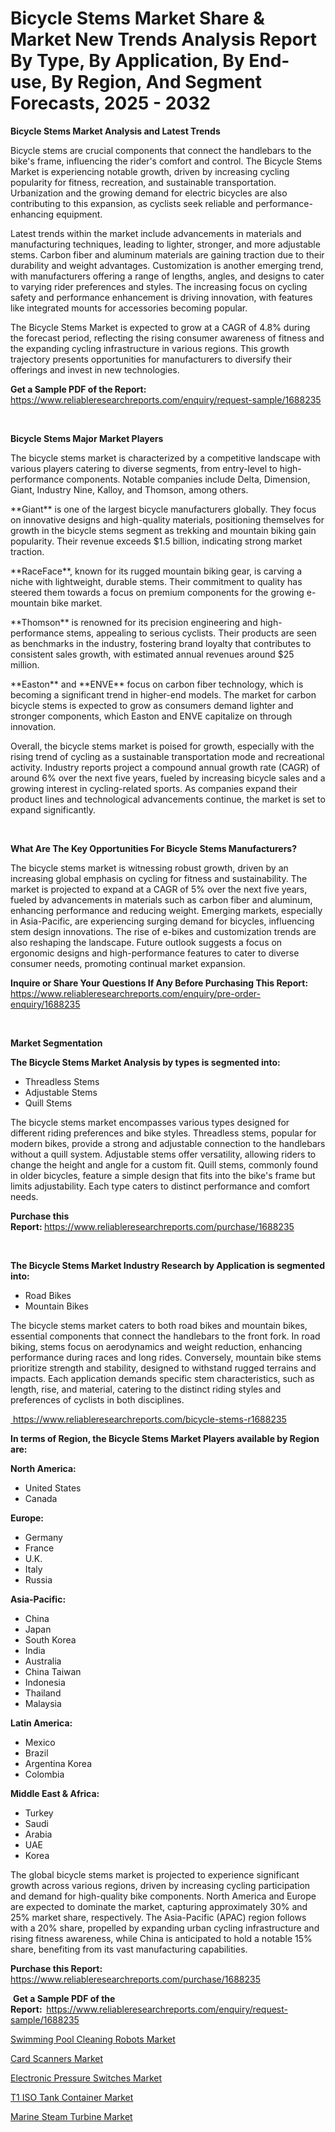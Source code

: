<p><h1>Bicycle Stems Market Share & Market New Trends Analysis Report By Type, By Application, By End-use, By Region, And Segment Forecasts, 2025 - 2032</h1></p><p><strong>Bicycle Stems Market Analysis and Latest Trends</strong></p>
<p><p>Bicycle stems are crucial components that connect the handlebars to the bike's frame, influencing the rider's comfort and control. The Bicycle Stems Market is experiencing notable growth, driven by increasing cycling popularity for fitness, recreation, and sustainable transportation. Urbanization and the growing demand for electric bicycles are also contributing to this expansion, as cyclists seek reliable and performance-enhancing equipment. </p><p>Latest trends within the market include advancements in materials and manufacturing techniques, leading to lighter, stronger, and more adjustable stems. Carbon fiber and aluminum materials are gaining traction due to their durability and weight advantages. Customization is another emerging trend, with manufacturers offering a range of lengths, angles, and designs to cater to varying rider preferences and styles. The increasing focus on cycling safety and performance enhancement is driving innovation, with features like integrated mounts for accessories becoming popular.</p><p>The Bicycle Stems Market is expected to grow at a CAGR of 4.8% during the forecast period, reflecting the rising consumer awareness of fitness and the expanding cycling infrastructure in various regions. This growth trajectory presents opportunities for manufacturers to diversify their offerings and invest in new technologies.</p></p>
<p><strong>Get a Sample PDF of the Report:&nbsp;</strong> <a href="https://www.reliableresearchreports.com/enquiry/request-sample/1688235?utm_campaign=34&utm_medium=2&utm_source=Github&utm_content=ia&utm_term=23022025&utm_id=bicycle-stems">https://www.reliableresearchreports.com/enquiry/request-sample/1688235</a></p>
<p>&nbsp;</p>
<p><strong>Bicycle Stems Major Market Players</strong></p>
<p><p>The bicycle stems market is characterized by a competitive landscape with various players catering to diverse segments, from entry-level to high-performance components. Notable companies include Delta, Dimension, Giant, Industry Nine, Kalloy, and Thomson, among others.</p><p>**Giant** is one of the largest bicycle manufacturers globally. They focus on innovative designs and high-quality materials, positioning themselves for growth in the bicycle stems segment as trekking and mountain biking gain popularity. Their revenue exceeds $1.5 billion, indicating strong market traction.</p><p>**RaceFace**, known for its rugged mountain biking gear, is carving a niche with lightweight, durable stems. Their commitment to quality has steered them towards a focus on premium components for the growing e-mountain bike market.</p><p>**Thomson** is renowned for its precision engineering and high-performance stems, appealing to serious cyclists. Their products are seen as benchmarks in the industry, fostering brand loyalty that contributes to consistent sales growth, with estimated annual revenues around $25 million.</p><p>**Easton** and **ENVE** focus on carbon fiber technology, which is becoming a significant trend in higher-end models. The market for carbon bicycle stems is expected to grow as consumers demand lighter and stronger components, which Easton and ENVE capitalize on through innovation.</p><p>Overall, the bicycle stems market is poised for growth, especially with the rising trend of cycling as a sustainable transportation mode and recreational activity. Industry reports project a compound annual growth rate (CAGR) of around 6% over the next five years, fueled by increasing bicycle sales and a growing interest in cycling-related sports. As companies expand their product lines and technological advancements continue, the market is set to expand significantly.</p></p>
<p>&nbsp;</p>
<p><strong>What Are The Key Opportunities For Bicycle Stems Manufacturers?</strong></p>
<p><p>The bicycle stems market is witnessing robust growth, driven by an increasing global emphasis on cycling for fitness and sustainability. The market is projected to expand at a CAGR of 5% over the next five years, fueled by advancements in materials such as carbon fiber and aluminum, enhancing performance and reducing weight. Emerging markets, especially in Asia-Pacific, are experiencing surging demand for bicycles, influencing stem design innovations. The rise of e-bikes and customization trends are also reshaping the landscape. Future outlook suggests a focus on ergonomic designs and high-performance features to cater to diverse consumer needs, promoting continual market expansion.</p></p>
<p><strong>Inquire or Share Your Questions If Any Before Purchasing This Report:</strong> <a href="https://www.reliableresearchreports.com/enquiry/pre-order-enquiry/1688235?utm_campaign=34&utm_medium=2&utm_source=Github&utm_content=ia&utm_term=23022025&utm_id=bicycle-stems">https://www.reliableresearchreports.com/enquiry/pre-order-enquiry/1688235</a></p>
<p>&nbsp;</p>
<p><strong>Market Segmentation</strong></p>
<p><strong>The Bicycle Stems Market Analysis by types is segmented into:</strong></p>
<p><ul><li>Threadless Stems</li><li>Adjustable Stems</li><li>Quill Stems</li></ul></p>
<p><p>The bicycle stems market encompasses various types designed for different riding preferences and bike styles. Threadless stems, popular for modern bikes, provide a strong and adjustable connection to the handlebars without a quill system. Adjustable stems offer versatility, allowing riders to change the height and angle for a custom fit. Quill stems, commonly found in older bicycles, feature a simple design that fits into the bike's frame but limits adjustability. Each type caters to distinct performance and comfort needs.</p></p>
<p><strong>Purchase this Report:&nbsp;</strong><a href="https://www.reliableresearchreports.com/purchase/1688235?utm_campaign=34&utm_medium=2&utm_source=Github&utm_content=ia&utm_term=23022025&utm_id=bicycle-stems">https://www.reliableresearchreports.com/purchase/1688235</a></p>
<p>&nbsp;</p>
<p><strong>The Bicycle Stems Market Industry Research by Application is segmented into:</strong></p>
<p><ul><li>Road Bikes</li><li>Mountain Bikes</li></ul></p>
<p><p>The bicycle stems market caters to both road bikes and mountain bikes, essential components that connect the handlebars to the front fork. In road biking, stems focus on aerodynamics and weight reduction, enhancing performance during races and long rides. Conversely, mountain bike stems prioritize strength and stability, designed to withstand rugged terrains and impacts. Each application demands specific stem characteristics, such as length, rise, and material, catering to the distinct riding styles and preferences of cyclists in both disciplines.</p></p>
<p><a href="https://www.reliableresearchreports.com/bicycle-stems-r1688235?utm_campaign=34&utm_medium=2&utm_source=Github&utm_content=ia&utm_term=23022025&utm_id=bicycle-stems">&nbsp;https://www.reliableresearchreports.com/bicycle-stems-r1688235</a></p>
<p><strong>In terms of Region, the Bicycle Stems Market Players available by Region are:</strong></p>
<p>
    <p> <strong> North America: </strong>
        <ul>
            <li>United States</li>
            <li>Canada</li>
        </ul>
        </p> 
    <p> <strong> Europe: </strong>
        <ul>
            <li>Germany</li>
            <li>France</li>
            <li>U.K.</li>
            <li>Italy</li>
            <li>Russia</li>
        </ul>
        </p> 
    <p> <strong> Asia-Pacific: </strong>
        <ul>
            <li>China</li>
            <li>Japan</li>
            <li>South Korea</li>
            <li>India</li>
            <li>Australia</li>
            <li>China Taiwan</li>
            <li>Indonesia</li>
            <li>Thailand</li>
            <li>Malaysia</li>
        </ul>
        </p> 
    <p> <strong> Latin America: </strong>
        <ul>
            <li>Mexico</li>
            <li>Brazil</li>
            <li>Argentina Korea</li>
            <li>Colombia</li>
        </ul>
        </p> 
    <p> <strong> Middle East & Africa: </strong>
        <ul>
            <li>Turkey</li>
            <li>Saudi</li>
            <li>Arabia</li>
            <li>UAE</li>
            <li>Korea</li>
        </ul>
    </p>
    </p>
<p><p>The global bicycle stems market is projected to experience significant growth across various regions, driven by increasing cycling participation and demand for high-quality bike components. North America and Europe are expected to dominate the market, capturing approximately 30% and 25% market share, respectively. The Asia-Pacific (APAC) region follows with a 20% share, propelled by expanding urban cycling infrastructure and rising fitness awareness, while China is anticipated to hold a notable 15% share, benefiting from its vast manufacturing capabilities.</p></p>
<p><strong>Purchase this Report: </strong><a href="https://www.reliableresearchreports.com/purchase/1688235?utm_campaign=34&utm_medium=2&utm_source=Github&utm_content=ia&utm_term=23022025&utm_id=bicycle-stems">https://www.reliableresearchreports.com/purchase/1688235</a></p>
<p>&nbsp;<strong>Get a Sample PDF of the Report:&nbsp;&nbsp;</strong><a href="https://www.reliableresearchreports.com/enquiry/request-sample/1688235?utm_campaign=34&utm_medium=2&utm_source=Github&utm_content=ia&utm_term=23022025&utm_id=bicycle-stems">https://www.reliableresearchreports.com/enquiry/request-sample/1688235</a></p>
<p><strong></strong></p>
<p><p><a href="https://github.com/lateshab69/Market-Research-Report-List-1/blob/main/swimming-pool-cleaning-robots-market.md?utm_campaign=34&utm_medium=2&utm_source=Github&utm_content=ia&utm_term=23022025&utm_id=bicycle-stems">Swimming Pool Cleaning Robots Market</a></p><p><a href="https://github.com/chongseney974/Market-Research-Report-List-1/blob/main/card-scanners-market.md?utm_campaign=34&utm_medium=2&utm_source=Github&utm_content=ia&utm_term=23022025&utm_id=bicycle-stems">Card Scanners Market</a></p><p><a href="https://github.com/rosalinebhakta48/Market-Research-Report-List-1/blob/main/electronic-pressure-switches-market.md?utm_campaign=34&utm_medium=2&utm_source=Github&utm_content=ia&utm_term=23022025&utm_id=bicycle-stems">Electronic Pressure Switches Market</a></p><p><a href="https://github.com/darenph8er/Market-Research-Report-List-1/blob/main/t1-iso-tank-container-market.md?utm_campaign=34&utm_medium=2&utm_source=Github&utm_content=ia&utm_term=23022025&utm_id=bicycle-stems">T1 ISO Tank Container Market</a></p><p><a href="https://github.com/nathaliehurles7142/Market-Research-Report-List-1/blob/main/marine-steam-turbine-market.md?utm_campaign=34&utm_medium=2&utm_source=Github&utm_content=ia&utm_term=23022025&utm_id=bicycle-stems">Marine Steam Turbine Market</a></p></p>